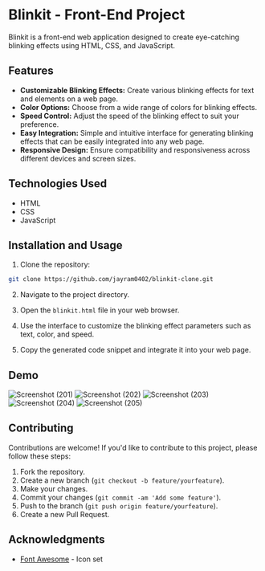 # Blinkit - Front-End Project

Blinkit is a front-end web application designed to create eye-catching blinking effects using HTML, CSS, and JavaScript.

## Features

- **Customizable Blinking Effects:** Create various blinking effects for text and elements on a web page.
- **Color Options:** Choose from a wide range of colors for blinking effects.
- **Speed Control:** Adjust the speed of the blinking effect to suit your preference.
- **Easy Integration:** Simple and intuitive interface for generating blinking effects that can be easily integrated into any web page.
- **Responsive Design:** Ensure compatibility and responsiveness across different devices and screen sizes.

## Technologies Used

- HTML
- CSS
- JavaScript

## Installation and Usage

1. Clone the repository:

```bash
git clone https://github.com/jayram0402/blinkit-clone.git
```

2. Navigate to the project directory.

3. Open the `blinkit.html` file in your web browser.

4. Use the interface to customize the blinking effect parameters such as text, color, and speed.

5. Copy the generated code snippet and integrate it into your web page.

## Demo
![Screenshot (201)](https://github.com/jayram0402/Blinkit-clone/assets/147648366/9116075e-e6f5-4d43-bbd4-51bd9ebac9e4)
![Screenshot (202)](https://github.com/jayram0402/Blinkit-clone/assets/147648366/696bc235-0a6e-4b25-875d-af30d804ea83)
![Screenshot (203)](https://github.com/jayram0402/Blinkit-clone/assets/147648366/78782425-518a-4b79-a237-bb0895b6efac)
![Screenshot (204)](https://github.com/jayram0402/Blinkit-clone/assets/147648366/9e1fc935-aa64-4f4a-837f-9c946054cfef)
![Screenshot (205)](https://github.com/jayram0402/Blinkit-clone/assets/147648366/cbd4375a-16d6-4fc8-83a4-3cbb4891c4b1)

## Contributing

Contributions are welcome! If you'd like to contribute to this project, please follow these steps:

1. Fork the repository.
2. Create a new branch (`git checkout -b feature/yourfeature`).
3. Make your changes.
4. Commit your changes (`git commit -am 'Add some feature'`).
5. Push to the branch (`git push origin feature/yourfeature`).
6. Create a new Pull Request.

## Acknowledgments

- [Font Awesome](https://fontawesome.com/) - Icon set
